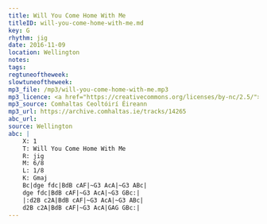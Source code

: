 ```yaml
---
title: Will You Come Home With Me
titleID: will-you-come-home-with-me.md
key: G
rhythm: jig
date: 2016-11-09
location: Wellington
notes:
tags: 
regtuneoftheweek:
slowtuneoftheweek:
mp3_file: /mp3/will-you-come-home-with-me.mp3
mp3_licence: <a href="https://creativecommons.org/licenses/by-nc/2.5/">CC-BY-NC-2.5</a>
mp3_source: Comhaltas Ceoltóirí Éireann
mp3_url: https://archive.comhaltas.ie/tracks/14265
abc_url: 
source: Wellington
abc: |
    X: 1
    T: Will You Come Home With Me
    R: jig
    M: 6/8
    L: 1/8
    K: Gmaj
    Bc|dge fdc|BdB cAF|~G3 AcA|~G3 ABc|
    dge fdc|BdB cAF|~G3 AcA|~G3 GBc:|
    |:d2B c2A|BdB cAF|~G3 AcA|~G3 ABc|
    d2B c2A|BdB cAF|~G3 AcA|GAG GBc:|
---
```

